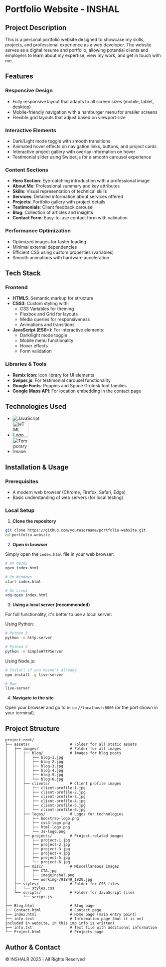 # Portfolio Website - INSHAL

## Project Description

This is a personal portfolio website designed to showcase my skills, projects, and professional experience as a web developer. The website serves as a digital resume and portfolio, allowing potential clients and employers to learn about my expertise, view my work, and get in touch with me.

## Features

### Responsive Design

- Fully responsive layout that adapts to all screen sizes (mobile, tablet, desktop)
- Mobile-friendly navigation with a hamburger menu for smaller screens
- Flexible grid layouts that adjust based on viewport size

### Interactive Elements

- Dark/Light mode toggle with smooth transitions
- Animated hover effects on navigation links, buttons, and project cards
- Interactive project gallery with overlay information on hover
- Testimonial slider using Swiper.js for a smooth carousel experience

### Content Sections

- **Hero Section**: Eye-catching introduction with a professional image
- **About Me**: Professional summary and key attributes
- **Skills**: Visual representation of technical skills
- **Services**: Detailed information about services offered
- **Projects**: Portfolio gallery with project details
- **Testimonials**: Client feedback carousel
- **Blog**: Collection of articles and insights
- **Contact Form**: Easy-to-use contact form with validation

### Performance Optimization

- Optimized images for faster loading
- Minimal external dependencies
- Efficient CSS using custom properties (variables)
- Smooth animations with hardware acceleration

## Tech Stack

### Frontend

- **HTML5**: Semantic markup for structure
- **CSS3**: Custom styling with:
  - CSS Variables for theming
  - Flexbox and Grid for layouts
  - Media queries for responsiveness
  - Animations and transitions
- **JavaScript (ES6+)**: For interactive elements:
  - Dark/light mode toggle
  - Mobile menu functionality
  - Hover effects
  - Form validation

### Libraries & Tools

- **Remix Icon**: Icon library for UI elements
- **Swiper.js**: For testimonial carousel functionality
- **Google Fonts**: Poppins and Space Grotesk font families
- **Google Maps API**: For location embedding in the contact page

## Technologies Used

- ![JavaScript](https://img.shields.io/badge/javascript-%23323330.svg?style=for-the-badge&logo=javascript&logoColor=%23F7DF1E)
- <img src="https://e7.pngegg.com/pngimages/780/934/png-clipart-html-logo-html5-logo-icons-logos-emojis-tech-companies-thumbnail.png" alt="HTML Logo" width="50" height="50">
- <img src="https://encrypted-tbn0.gstatic.com/images?q=tbn:ANd9GcSGNcROPazO1jI9SFGLW0xdtny_KZfkM-wtLA&s" alt="Temporary Image" width="50" height="50">

## Installation & Usage

### Prerequisites

- A modern web browser (Chrome, Firefox, Safari, Edge)
- Basic understanding of web servers (for local testing)

### Local Setup

1. **Clone the repository**

```sh
git clone https://github.com/yourusername/portfolio-website.git
cd portfolio-website
```

2. **Open in browser**

Simply open the `index.html` file in your web browser:

```sh
# On macOS
open index.html

# On Windows
start index.html

# On Linux
xdg-open index.html
```

3. **Using a local server (recommended)**

For full functionality, it's better to use a local server:

Using Python:

```sh
# Python 3
python -m http.server

# Python 2
python -m SimpleHTTPServer
```

Using Node.js:

```sh
# Install if you haven't already
npm install -g live-server

# Run
live-server
```

4. **Navigate to the site**

Open your browser and go to `http://localhost:8000` (or the port shown in your terminal).

## Project Structure

```plaintext
project-root/
├── assets/                  # Folder for all static assets
│   ├── images/              # Folder for all images
│   │   ├── blog/            # Images for blog posts
│   │   │   ├── blog-1.jpg
│   │   │   ├── blog-2.jpg
│   │   │   ├── blog-3.jpg
│   │   │   ├── blog-4.jpg
│   │   │   ├── blog-5.jpg
│   │   │   └── blog-6.jpg
│   │   ├── clients/         # Client profile images
│   │   │   ├── client-profile-1.jpg
│   │   │   ├── client-profile-2.jpg
│   │   │   ├── client-profile-3.jpg
│   │   │   ├── client-profile-4.jpg
│   │   │   ├── client-profile-5.jpg
│   │   │   └── client-profile-6.jpg
│   │   ├── logos/           # Logos for technologies
│   │   │   ├── boostrap-logo.png
│   │   │   ├── css3-logo.png
│   │   │   ├── html-logo.png
│   │   │   └── Js-logo.png
│   │   ├── projects/        # Project-related images
│   │   │   ├── project-1.jpg
│   │   │   ├── project-2.jpg
│   │   │   ├── project-3.jpg
│   │   │   ├── project-4.jpg
│   │   │   ├── project-5.jpg
│   │   │   └── project-6.jpg
│   │   ├── misc/            # Miscellaneous images
│   │   │   ├── CTA.jpg
│   │   │   ├── imageinshal.png
│   │   │   └── working-791849_1920.jpg
│   ├── styles/              # Folder for CSS files
│   │   └── styles.css
│   └── scripts/             # Folder for JavaScript files
│       └── script.js
│
├── Blog.html                # Blog page
├── Contact.html             # Contact page
├── index.html               # Home page (main entry point)
├── info.text                # Information page (but it is not included in website, in this imp info is written)
├── info.txt                 # Text file with additional information
└── Project.html             # Projects page
```

## Author & Contact

© INSHALR 2025 | All Rights Reserved
